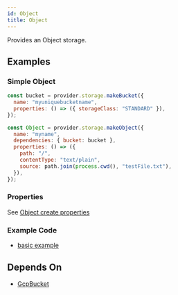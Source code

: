 ```yaml
---
id: Object
title: Object
---
```


Provides an Object storage.

## Examples

### Simple Object

```js
const bucket = provider.storage.makeBucket({
  name: "myuniquebucketname",
  properties: () => ({ storageClass: "STANDARD" }),
});

const Object = provider.storage.makeObject({
  name: "myname",
  dependencies: { bucket: bucket },
  properties: () => ({
    path: "/",
    contentType: "text/plain",
    source: path.join(process.cwd(), "testFile.txt"),
  }),
});
```

### Properties

See [Object create properties](https://cloud.google.com/storage/docs/json_api/v1/objects/insert#request-body)

### Example Code

- [basic example](https://github.com/grucloud/grucloud/blob/main/examples/google/storage/simple/iac.js#L7)

## Depends On

- [GcpBucket](./Bucket.md)
